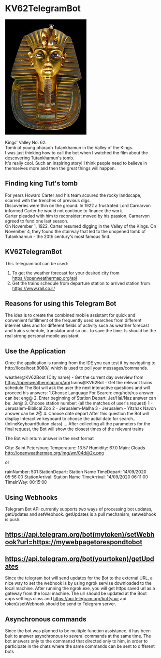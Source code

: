 # KV62TelegramBot

![](Images/Tutanchamun.jpg)

Kings' Valley No. 62.  
Tomb of young pharaoh Tutankhamun in the Valley of the Kings.  
I was just thinking how to call the bot when I watched the film about the descovering Tutankhamun's tomb.  
It's really cool. Such an inspiring story! I think people need to believe in themselves more and then the great things will happen.  

## Finding king Tut's tomb
For years Howard Carter and his team scoured the rocky landscape, scarred with the trenches of previous digs.   
Discoveries were thin on the ground. In 1922 a frustrated Lord Carnarvon informed Carter he would not continue to finance the work.   
Carter pleaded with him to reconsider; moved by his passion, Carnarvon agreed to fund one last season.   
On November 1, 1922, Carter resumed digging in the Valley of the Kings. On November 4, they found the stairway that led to the unopened tomb of Tutankhamun - the 20th century's most famous find.  

##  KV62TelegramBot
This Telegram bot can be used:
1. To get the weather forecast for your desired city from https://openweathermap.org/api
2. Get the trains schedule from departure station to arrived station from https://www.rail.co.il/

##  Reasons for using this Telegram Bot
The idea is to create the combined mobile assistant for quick and convenient fulfillment of the frequently used searches from different internet sites and for different fields of activity such as weather forecast and trains schedule, translator and so on.. to save the time. 
Is should be the real strong personal mobile assistant.

## Use the Application
Once the application is running from the IDE you can test it by navigating to http://localhost:8080/, which is used to poll your messages/commands.


weather@KV62Boot {City name} - Get the current day overview from https://openweathermap.org/api
trains@KV62Bot - Get the relevant trains schedule
The Bot will ask the user the next interactive questions and will proceed his answers:
1.Choose Language For Search: eng/heb/rus
answer can be: eng@
2. Enter beginning of Station Depart: Jer/Hai/Naz
answer can be: Jer@
3. Choose station number: (all the matches of user's request)
1 - Jerusalem-Biblical Zoo
2 - Jerusalem-Malha
3 - Jerusalem - Yitzhak Navon
answer can be 2@
4. Choose date depart
After this question the Bot will display interactive keyboard to choose the actial date for search..(InlineKeyboardButton class)
...
After collecting all the parameters for the final request, the Bot will show the closest times of the relevant trains

The Bot will return answer in the next format

City: Saint Petersburg
Temperature: 13.57
Humidity: 67.0
Main: Clouds
http://openweathermap.org/img/wn/04d@2x.png

or 

rainNumber: 501
StationDepart: Station Name
TimeDepart: 14/09/2020 05:56:00
StationArrival: Station Name
TimeArrival: 14/09/2020 06:11:00
TimeInWay: 00:15:00


## Using Webhooks  
Telegram Bot API currently supports two ways of processing bot updates, getUpdates and setWebhook. getUpdates is a pull mechanism, setwebhook is push.  
## https://api.telegram.org/bot(mytoken)/setWebhook?url=https://mywebpagetorespondtobot

## https://api.telegram.org/bot(yourtoken)/getUpdates


Since the telegram bot will send updates for the Bot to the external URL, a nice way to set the webhook is by using ngrok servise downloaded to the local machine.
After running the ngrok.exe, you will get https saved url as a gateway from the local machine.
The url should be updated at the Boot apps settings class and https://api.telegram.org/bot{your api token}/setWebhook should be send to Telegram server.

## Asynchronous commands
Since the bot was planned to be multiple function assistance, it has been buit to answer asynchronous to several commands at the same time.
The bot answers only to the commansd that directed only to him, in order to participate in the chats where the same commands can be sent to different bots

